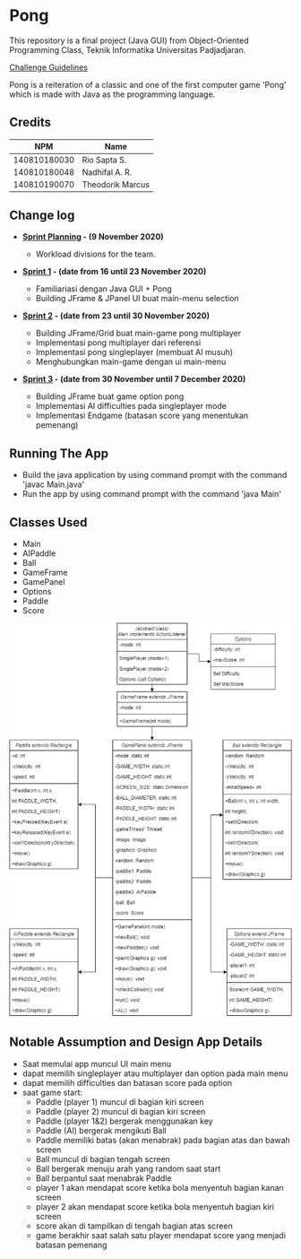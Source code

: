 # Pong

This repository is a final project (Java GUI) from Object-Oriented Programming Class, Teknik Informatika Universitas Padjadjaran. 

[Challenge Guidelines](challenge-guideline.md)

Pong is a reiteration of a classic and one of the first computer game 'Pong' which is made with Java as the programming language. 

## Credits
| NPM           | Name              |
| ------------- |-------------------|
| 140810180030  | Rio Sapta S.      |
| 140810180048  | Nadhifal A. R.    |
| 140810190070  | Theodorik Marcus  |

## Change log
- **[Sprint Planning](changelog/sprint-planning.md) - (9 November 2020)** 
   - Workload divisions for the team.

- **[Sprint 1](changelog/sprint-1.md) - (date from 16 until 23 November 2020)** 
   - Familiariasi dengan Java GUI + Pong
   - Building JFrame & JPanel UI buat main-menu selection

- **[Sprint 2](changelog/sprint-2.md) - (date from 23 until 30 November 2020)** 
   - Building JFrame/Grid buat main-game pong multiplayer
   - Implementasi pong multiplayer dari referensi
   - Implementasi pong singleplayer (membuat AI musuh)
   - Menghubungkan main-game dengan ui main-menu
   
- **[Sprint 3](changelog/sprint-3.md) - (date from 30 November until 7 December 2020)** 
   - Building JFrame buat game option pong
   - Implementasi AI difficulties pada singleplayer mode
   - Implementasi Endgame (batasan score yang menentukan pemenang)

## Running The App

- Build the java application by using command prompt with the command 'javac Main.java'
- Run the app by using command prompt with the command 'java Main'

## Classes Used

- Main
- AIPaddle
- Ball
- GameFrame
- GamePanel
- Options
- Paddle
- Score

![alt text](images/UMLrevisi.png)

## Notable Assumption and Design App Details

- Saat memulai app muncul UI main menu
- dapat memilih singleplayer atau multiplayer dan option pada main menu
- dapat memilih difficulties dan batasan score pada option
- saat game start:
   - Paddle (player 1) muncul di bagian kiri screen
   - Paddle (player 2) muncul di bagian kiri screen
   - Paddle (player 1&2) bergerak menggunakan key
   - Paddle (AI) bergerak mengikuti Ball
   - Paddle memiliki batas (akan menabrak) pada bagian atas dan bawah screen
   - Ball muncul di bagian tengah screen
   - Ball bergerak menuju arah yang random saat start
   - Ball berpantul saat menabrak Paddle
   - player 1 akan mendapat score ketika bola menyentuh bagian kanan screen
   - player 2 akan mendapat score ketika bola menyentuh bagian kiri screen
   - score akan di tampilkan di tengah bagian atas screen
   - game berakhir saat salah satu player mendapat score yang menjadi batasan pemenang
